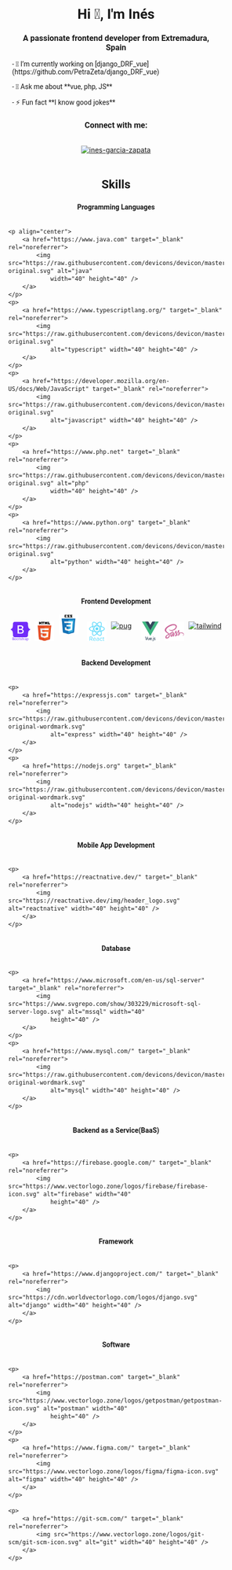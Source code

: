 <h1 align="center" style="width: 100%; text-align: center; font-family: Roboto, sans-serif;">Hi 👋, I'm Inés</h1>
<div style="margin: 0 40px;">
    <h3 align="center" style="width: 100%; text-align: center; font-family: Roboto, sans-serif;">A passionate frontend
        developer from Extremadura, Spain</h3>
    <p style="width: 100%;  font-family: Roboto, sans-serif;">
        - 🔭 I’m currently working on [django_DRF_vue](https://github.com/PetraZeta/django_DRF_vue)
    </p>
    <p style="width: 100%; ; font-family: Roboto, sans-serif;">
        - 💬 Ask me about **vue, php, JS**
    </p>
    <p style="width: 100%;  font-family: Roboto, sans-serif;">
        - ⚡ Fun fact **I know good jokes**
    </p>
</div>
<h3 align="left" style="width: 100%; text-align: center; font-family: Roboto, sans-serif;">Connect with me:</h3>
<div style="display: flex; flex-direction: row; justify-content: space-around; margin: 0 32px">
    <p align="left">
        <a href="https://linkedin.com/in/ines-garcia-zapata" target="blank"><img align="center"
                src="https://raw.githubusercontent.com/rahuldkjain/github-profile-readme-generator/master/src/images/icons/Social/linked-in-alt.svg"
                alt="ines-garcia-zapata" height="30" width="40" /></a>
    </p>
</div>
<h3 align="left" style="width: 100%; text-align: center; font-family: Roboto, sans-serif; font-size:x-large;">Skills
</h3>
<h4 align="left" style="width: 100%; text-align: center; font-family: Roboto, sans-serif;">Programming Languages</h4>
<div style="display: flex; flex-direction: row; justify-content: space-around; margin: 0 32px">

    <p align="center">
        <a href="https://www.java.com" target="_blank" rel="noreferrer">
            <img src="https://raw.githubusercontent.com/devicons/devicon/master/icons/java/java-original.svg" alt="java"
                width="40" height="40" />
        </a>
    </p>
    <p>
        <a href="https://www.typescriptlang.org/" target="_blank" rel="noreferrer">
            <img src="https://raw.githubusercontent.com/devicons/devicon/master/icons/typescript/typescript-original.svg"
                alt="typescript" width="40" height="40" />
        </a>
    </p>
    <p>
        <a href="https://developer.mozilla.org/en-US/docs/Web/JavaScript" target="_blank" rel="noreferrer">
            <img src="https://raw.githubusercontent.com/devicons/devicon/master/icons/javascript/javascript-original.svg"
                alt="javascript" width="40" height="40" />
        </a>
    </p>
    <p>
        <a href="https://www.php.net" target="_blank" rel="noreferrer">
            <img src="https://raw.githubusercontent.com/devicons/devicon/master/icons/php/php-original.svg" alt="php"
                width="40" height="40" />
        </a>
    </p>
    <p>
        <a href="https://www.python.org" target="_blank" rel="noreferrer">
            <img src="https://raw.githubusercontent.com/devicons/devicon/master/icons/python/python-original.svg"
                alt="python" width="40" height="40" />
        </a>
    </p>
</div>
<h4 align="left" style="width: 100%; text-align: center; font-family: Roboto, sans-serif;">Frontend Development</h4>
<div style="display: flex; justify-content: space-around; margin: 0 32px">
    <p>
        <a href="https://getbootstrap.com" target="_blank" rel="noreferrer">
            <img src="https://raw.githubusercontent.com/devicons/devicon/master/icons/bootstrap/bootstrap-plain-wordmark.svg"
                alt="bootstrap" width="40" height="40" />
        </a>
    </p>
    <p>
        <a href="https://www.w3.org/html/" target="_blank" rel="noreferrer">
            <img src="https://raw.githubusercontent.com/devicons/devicon/master/icons/html5/html5-original-wordmark.svg"
                alt="html5" width="40" height="40" />
        </a>
    </p>
    <a href="https://www.w3schools.com/css/" target="_blank" rel="noreferrer">
        <img src="https://raw.githubusercontent.com/devicons/devicon/master/icons/css3/css3-original-wordmark.svg"
            alt="css3" width="40" height="40" />
    </a>
    </p>
    <p>
        <a href="https://reactjs.org/" target="_blank" rel="noreferrer">
            <img src="https://raw.githubusercontent.com/devicons/devicon/master/icons/react/react-original-wordmark.svg"
                alt="react" width="40" height="40" />
        </a>
    </p>
    <p>
        <a href="https://pugjs.org" target="_blank" rel="noreferrer">
            <img src="https://cdn.worldvectorlogo.com/logos/pug.svg" alt="pug" width="40" height="40" />
    </p>
    <p>
        <a href="https://vuejs.org/" target="_blank" rel="noreferrer">
            <img src="https://raw.githubusercontent.com/devicons/devicon/master/icons/vuejs/vuejs-original-wordmark.svg"
                alt="vuejs" width="40" height="40" />
        </a>
    </p>
    <p>
        <a href="https://sass-lang.com" target="_blank" rel="noreferrer">
            <img src="https://raw.githubusercontent.com/devicons/devicon/master/icons/sass/sass-original.svg" alt="sass"
                width="40" height="40" />
        </a>
    </p>
    <p>
        <a href="https://tailwindcss.com/" target="_blank" rel="noreferrer">
            <img src="https://www.vectorlogo.zone/logos/tailwindcss/tailwindcss-icon.svg" alt="tailwind" width="40"
                height="40" />
        </a>
    </p>
</div>
<h4 align="left" style="width: 100%; text-align: center; font-family: Roboto, sans-serif;">Backend Development</h4>
<div style="display: flex; justify-content: space-around; margin: 0 32px">

    <p>
        <a href="https://expressjs.com" target="_blank" rel="noreferrer">
            <img src="https://raw.githubusercontent.com/devicons/devicon/master/icons/express/express-original-wordmark.svg"
                alt="express" width="40" height="40" />
        </a>
    </p>
    <p>
        <a href="https://nodejs.org" target="_blank" rel="noreferrer">
            <img src="https://raw.githubusercontent.com/devicons/devicon/master/icons/nodejs/nodejs-original-wordmark.svg"
                alt="nodejs" width="40" height="40" />
        </a>
    </p>
</div>
<h4 align="left" style="width: 100%; text-align: center; font-family: Roboto, sans-serif;">Mobile App Development</h4>
<div style="display: flex; justify-content: space-around; margin: 0 32px">

    <p>
        <a href="https://reactnative.dev/" target="_blank" rel="noreferrer">
            <img src="https://reactnative.dev/img/header_logo.svg" alt="reactnative" width="40" height="40" />
        </a>
    </p>
</div>
<h4 align="left" style="width: 100%; text-align: center; font-family: Roboto, sans-serif;">Database</h4>
<div style="display: flex; justify-content: space-around; margin: 0 32px">

    <p>
        <a href="https://www.microsoft.com/en-us/sql-server" target="_blank" rel="noreferrer">
            <img src="https://www.svgrepo.com/show/303229/microsoft-sql-server-logo.svg" alt="mssql" width="40"
                height="40" />
        </a>
    </p>
    <p>
        <a href="https://www.mysql.com/" target="_blank" rel="noreferrer">
            <img src="https://raw.githubusercontent.com/devicons/devicon/master/icons/mysql/mysql-original-wordmark.svg"
                alt="mysql" width="40" height="40" />
        </a>
    </p>
</div>
<h4 align="left" style="width: 100%; text-align: center; font-family: Roboto, sans-serif;">Backend as a Service(BaaS)
</h4>
<div style="display: flex; justify-content: space-around; margin: 0 32px">

    <p>
        <a href="https://firebase.google.com/" target="_blank" rel="noreferrer">
            <img src="https://www.vectorlogo.zone/logos/firebase/firebase-icon.svg" alt="firebase" width="40"
                height="40" />
        </a>
    </p>
</div>
<h4 align="left" style="width: 100%; text-align: center; font-family: Roboto, sans-serif;">Framework</h4>
<div style="display: flex; justify-content: space-around; margin: 0 32px">

    <p>
        <a href="https://www.djangoproject.com/" target="_blank" rel="noreferrer">
            <img src="https://cdn.worldvectorlogo.com/logos/django.svg" alt="django" width="40" height="40" />
        </a>
    </p>
</div>
<h4 align="left" style="width: 100%; text-align: center; font-family: Roboto, sans-serif;">Software</h4>
<div style="display: flex; justify-content: space-around; margin: 0 32px">

    <p>
        <a href="https://postman.com" target="_blank" rel="noreferrer">
            <img src="https://www.vectorlogo.zone/logos/getpostman/getpostman-icon.svg" alt="postman" width="40"
                height="40" />
        </a>
    </p>
    <p>
        <a href="https://www.figma.com/" target="_blank" rel="noreferrer">
            <img src="https://www.vectorlogo.zone/logos/figma/figma-icon.svg" alt="figma" width="40" height="40" />
        </a>
    </p>

    <p>
        <a href="https://git-scm.com/" target="_blank" rel="noreferrer">
            <img src="https://www.vectorlogo.zone/logos/git-scm/git-scm-icon.svg" alt="git" width="40" height="40" />
        </a>
    </p>
</div>
